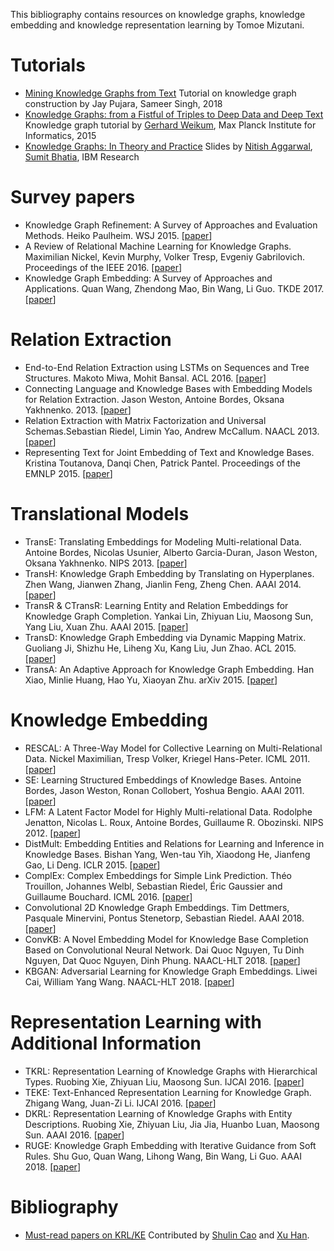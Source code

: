This bibliography contains resources on knowledge graphs, knowledge embedding and knowledge representation learning by Tomoe Mizutani.

# Tutorials
- [ Mining Knowledge Graphs from Text](https://kgtutorial.github.io/)
Tutorial on knowledge graph construction by Jay Pujara, Sameer Singh, 2018
- [Knowledge Graphs: from a Fistful of Triples to Deep Data and Deep Text](https://people.mpi-inf.mpg.de/~weikum/weikum-adc2015-forwebsite.pdf)
Knowledge graph tutorial by  [Gerhard Weikum](https://people.mpi-inf.mpg.de/~weikum/), Max Planck Institute for Informatics, 2015
-  [Knowledge Graphs: In Theory and Practice](http://sumitbhatia.net/source/knowledge-graph-tutorial.html)
Slides by [Nitish Aggarwal](https://researcher.watson.ibm.com/researcher/view.php?person=ibm-Nitish.Aggarwal), [Sumit Bhatia](http://sumitbhatia.net/), IBM Research

# Survey papers
  - Knowledge Graph Refinement: A Survey of Approaches and Evaluation Methods. Heiko Paulheim. WSJ 2015. [[paper](http://www.semantic-web-journal.net/system/files/swj1167.pdf)]
  - A Review of Relational Machine Learning for Knowledge Graphs. Maximilian Nickel, Kevin Murphy, Volker Tresp, Evgeniy Gabrilovich. Proceedings of the IEEE 2016. [[paper](https://github.com/thunlp/KRLPapers)]
  - Knowledge Graph Embedding: A Survey of Approaches and Applications. Quan Wang, Zhendong Mao, Bin Wang, Li Guo. TKDE 2017. [[paper](https://ieeexplore.ieee.org/abstract/document/8047276/)]

# Relation Extraction
  - End-to-End Relation Extraction using LSTMs
on Sequences and Tree Structures. Makoto Miwa, Mohit Bansal. ACL 2016. [[paper](https://arxiv.org/pdf/1601.00770.pdf)]
  - Connecting Language and Knowledge Bases with Embedding Models for Relation Extraction. Jason Weston, Antoine Bordes, Oksana Yakhnenko. 2013. [[paper](https://arxiv.org/abs/1307.7973)]
  - Relation Extraction with Matrix Factorization and Universal Schemas.Sebastian Riedel, Limin Yao, Andrew McCallum. NAACL 2013. [[paper](http://www.aclweb.org/anthology/N13-1008)]
  - Representing Text for Joint Embedding of Text and Knowledge Bases. Kristina Toutanova, Danqi Chen, Patrick Pantel. Proceedings of the EMNLP 2015. [[paper](https://cs.stanford.edu/people/danqi/papers/emnlp2015.pdf)]

# Translational Models
  - TransE: Translating Embeddings for Modeling Multi-relational Data. Antoine Bordes, Nicolas Usunier, Alberto Garcia-Duran, Jason Weston, Oksana Yakhnenko. NIPS 2013. [[paper](http://papers.nips.cc/paper/5071-translating-embeddings-for-modeling-multi-relational-data.pdf)]
  - TransH: Knowledge Graph Embedding by Translating on Hyperplanes. Zhen Wang, Jianwen Zhang, Jianlin Feng, Zheng Chen. AAAI 2014.  [[paper](http://www.aaai.org/ocs/index.php/AAAI/AAAI14/paper/viewFile/8531/8546)]
  - TransR & CTransR: Learning Entity and Relation Embeddings for Knowledge Graph Completion. Yankai Lin, Zhiyuan Liu, Maosong Sun, Yang Liu, Xuan Zhu. AAAI 2015.  [[paper](http://www.aaai.org/ocs/index.php/AAAI/AAAI15/paper/download/9571/9523/)]
  - TransD: Knowledge Graph Embedding via Dynamic Mapping Matrix. Guoliang Ji, Shizhu He, Liheng Xu, Kang Liu, Jun Zhao. ACL 2015.  [[paper](http://anthology.aclweb.org/P/P15/P15-1067.pdf)] 
  - TransA: An Adaptive Approach for Knowledge Graph Embedding. Han Xiao, Minlie Huang, Hao Yu, Xiaoyan Zhu. arXiv 2015.  [[paper](https://arxiv.org/pdf/1509.05490.pdf)]

# Knowledge Embedding
  - RESCAL: A Three-Way Model for Collective Learning on Multi-Relational Data. Nickel Maximilian, Tresp Volker, Kriegel Hans-Peter. ICML 2011. [[paper](http://www.icml-2011.org/papers/438_icmlpaper.pdf)]
  - SE: Learning Structured Embeddings of Knowledge Bases. Antoine Bordes, Jason Weston, Ronan Collobert, Yoshua Bengio. AAAI 2011. [[paper](http://www.aaai.org/ocs/index.php/AAAI/AAAI11/paper/download/3659/3898)]
  - LFM: A Latent Factor Model for Highly Multi-relational Data. Rodolphe Jenatton, Nicolas L. Roux, Antoine Bordes, Guillaume R. Obozinski. NIPS 2012.  [[paper](http://papers.nips.cc/paper/4744-a-latent-factor-model-for-highly-multi-relational-data.pdf)]
  - DistMult: Embedding Entities and Relations for Learning and Inference in Knowledge Bases. Bishan Yang, Wen-tau Yih, Xiaodong He, Jianfeng Gao, Li Deng. ICLR 2015.  [[paper](https://arxiv.org/pdf/1412.6575)]
  - ComplEx: Complex Embeddings for Simple Link Prediction. Théo Trouillon, Johannes Welbl, Sebastian Riedel, Éric Gaussier and Guillaume Bouchard. ICML 2016.  [[paper](http://proceedings.mlr.press/v48/trouillon16.pdf)] 
  - Convolutional 2D Knowledge Graph Embeddings. Tim Dettmers, Pasquale Minervini, Pontus Stenetorp, Sebastian Riedel. AAAI 2018.  [[paper](https://aaai.org/ocs/index.php/AAAI/AAAI18/paper/viewPDFInterstitial/17366/15884)]
  - ConvKB: A Novel Embedding Model for Knowledge Base Completion Based on Convolutional Neural Network. Dai Quoc Nguyen, Tu Dinh Nguyen, Dat Quoc Nguyen, Dinh Phung. NAACL-HLT 2018.  [[paper](http://aclweb.org/anthology/N18-2053)]
  - KBGAN: Adversarial Learning for Knowledge Graph Embeddings. Liwei Cai, William Yang Wang. NAACL-HLT 2018.  [[paper](http://aclweb.org/anthology/N18-1133)]
 
# Representation Learning with Additional Information
  - TKRL: Representation Learning of Knowledge Graphs with Hierarchical Types. Ruobing Xie, Zhiyuan Liu, Maosong Sun. IJCAI 2016. [[paper](http://www.thunlp.org/~lzy/publications/ijcai2016_tkrl.pdf)]
  - TEKE: Text-Enhanced Representation Learning for Knowledge Graph. Zhigang Wang, Juan-Zi Li. IJCAI 2016. [[paper](https://www.ijcai.org/Proceedings/16/Papers/187.pdf)]
  - DKRL: Representation Learning of Knowledge Graphs with Entity Descriptions. Ruobing Xie, Zhiyuan Liu, Jia Jia, Huanbo Luan, Maosong Sun. AAAI 2016. [[paper](https://www.aaai.org/ocs/index.php/AAAI/AAAI16/paper/download/12216/12004)]
  - RUGE: Knowledge Graph Embedding with Iterative Guidance from Soft Rules. Shu Guo, Quan Wang, Lihong Wang, Bin Wang, Li Guo. AAAI 2018. [[paper](https://arxiv.org/pdf/1711.11231.pdf)]
 

# Bibliography
  - [Must-read papers on KRL/KE](https://github.com/thunlp/KRLPapers)
 Contributed by [Shulin Cao](https://github.com/ShulinCao) and [Xu Han](https://github.com/THUCSTHanxu13).
